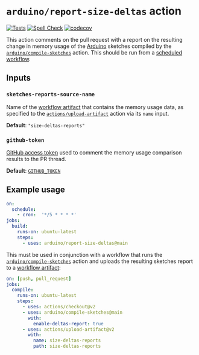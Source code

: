 # `arduino/report-size-deltas` action

[![Tests](https://github.com/arduino/report-size-deltas/workflows/libraries/report-size-deltas%20workflow/badge.svg)](https://github.com/arduino/report-size-deltas/actions?workflow=libraries/report-size-deltas+workflow)
[![Spell Check](https://github.com/arduino/report-size-deltas/workflows/Spell%20Check/badge.svg)](https://github.com/arduino/report-size-deltas/actions?workflow=Spell+Check)
[![codecov](https://codecov.io/gh/arduino/report-size-deltas/branch/master/graph/badge.svg)](https://codecov.io/gh/arduino/report-size-deltas)

This action comments on the pull request with a report on the resulting change in memory usage of the [Arduino](https://www.arduino.cc/) sketches compiled by the [`arduino/compile-sketches`](https://github.com/arduino/compile-sketches) action. This should be run from a [scheduled workflow](https://help.github.com/en/actions/reference/workflow-syntax-for-github-actions#onschedule).

## Inputs

### `sketches-reports-source-name`

Name of the [workflow artifact](https://docs.github.com/en/actions/configuring-and-managing-workflows/persisting-workflow-data-using-artifacts) that contains the memory usage data, as specified to the [`actions/upload-artifact`](https://github.com/actions/upload-artifact) action via its `name` input.

**Default**: `"size-deltas-reports"`

### `github-token`

[GitHub access token](https://docs.github.com/en/github/authenticating-to-github/creating-a-personal-access-token) used to comment the memory usage comparison results to the PR thread.

**Default**: [`GITHUB_TOKEN`](https://help.github.com/en/actions/configuring-and-managing-workflows/authenticating-with-the-github_token)

## Example usage

```yaml
on:
  schedule:
    - cron:  '*/5 * * * *'
jobs:
  build:
    runs-on: ubuntu-latest
    steps:
      - uses: arduino/report-size-deltas@main
```

This must be used in conjunction with a workflow that runs the [`arduino/compile-sketches`](https://github.com/arduino/compile-sketches) action and uploads the resulting sketches report to a [workflow artifact](https://help.github.com/en/actions/configuring-and-managing-workflows/persisting-workflow-data-using-artifacts):
```yaml
on: [push, pull_request]
jobs:
  compile:
    runs-on: ubuntu-latest
    steps:
      - uses: actions/checkout@v2
      - uses: arduino/compile-sketches@main
        with:
          enable-deltas-report: true
      - uses: actions/upload-artifact@v2
        with:
          name: size-deltas-reports
          path: size-deltas-reports
```
